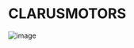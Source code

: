 # CLARUSMOTORS
![image](https://user-images.githubusercontent.com/118936742/204151425-2364ba7b-6433-4bd5-bc3a-a80f9293fd80.png)
